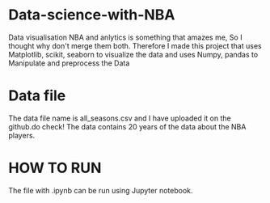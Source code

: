 # Data-science-with-NBA
Data visualisation
NBA and anlytics is something that amazes me, So I thought why don't merge them both.
Therefore I made this project that uses Matplotlib, scikit, seaborn to visualize the data and uses Numpy, pandas to Manipulate and preprocess the Data
 
 # Data file
The data file name is all_seasons.csv and I have uploaded it on the github.do check!
The data contains 20 years of the data about the NBA players.


# HOW TO RUN
The file with .ipynb can be run using Jupyter notebook.
